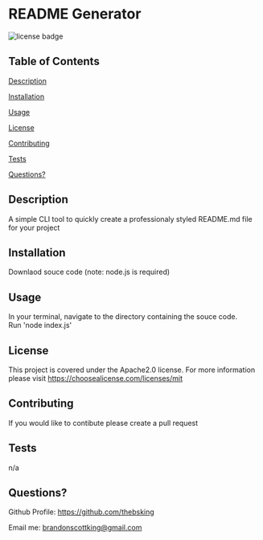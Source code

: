 
  # README Generator
  ![license badge](https://img.shields.io/badge/license-MIT-green)
  
  ## Table of Contents
  [Description](#description)

  [Installation](#installation)

  [Usage](#usage)

  [License](#license)

  [Contributing](#contributing)

  [Tests](#tests)

  [Questions?](#questions-?)


  ## Description
  A simple CLI tool to quickly create a professionaly styled README.md file for your project


  ## Installation 
  Downlaod souce code (note: node.js is required)

  ## Usage
  In your terminal, navigate to the directory containing the souce code. <br> Run 'node index.js'

  ## License
  This project is covered under the Apache2.0 license.
  For more information please visit https://choosealicense.com/licenses/mit

  ## Contributing
  If you would like to contibute please create a pull request

  ## Tests
  n/a

  ## Questions?
  Github Profile: https://github.com/thebsking 

  Email me: [brandonscottking@gmail.com](mailto:brandonscottking@gmail.com)



